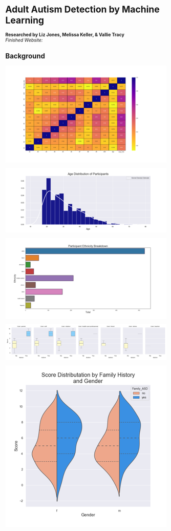 # Adult Autism Detection by Machine Learning
<b>Researched by Liz Jones, Melissa Keller, & Vallie Tracy</b>     
*Finished Website:*

## Background


![HeatMap](/Images/HeatMap.png) 

![AgeDistribution](/Images/AgeDistribution.png) 

![EthnicityBreakdown](/Images/EthnicityBreakdown.png) 

![TestTakerBoxPlots](/Images/TestTakerBoxPlots.png) 

![Violin_Family_Gender](/Images/Violin_Family_Gender.png) 
